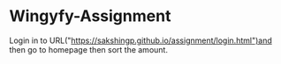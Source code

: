 # Wingyfy-Assignment
Login in to URL("https://sakshingp.github.io/assignment/login.html")and then go to homepage then sort the amount. 
